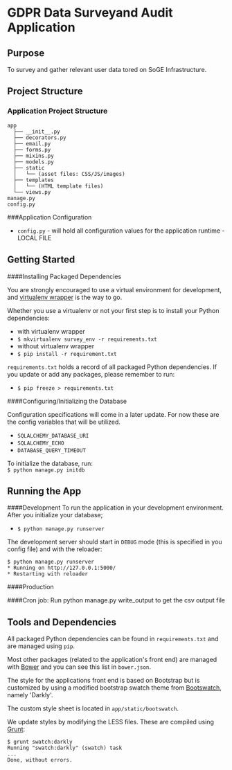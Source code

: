 GDPR Data Surveyand Audit  Application
==================

Purpose
------------------
To survey and gather relevant user data tored on SoGE Infrastructure.


Project Structure
------------------
### Application Project Structure
```
app
  ├── __init__.py
  ├── decorators.py
  ├── email.py
  ├── forms.py
  ├── mixins.py
  ├── models.py
  ├── static
  │   └── (asset files: CSS/JS/images)
  ├── templates
  │   └── (HTML template files)
  └── views.py
manage.py
config.py
```

###Application Configuration
 * `config.py` - will hold all configuration values for the application runtime - LOCAL FILE


Getting Started
------------------

####Installing Packaged Dependencies

You are strongly encouraged to use a virtual environment for development, and [virtualenv wrapper](http://virtualenvwrapper.readthedocs.org/en/latest/) is the way to go.

Whether you use a virtualenv or not your first step is to install your Python dependencies:
 * with virtualenv wrapper
  * `$ mkvirtualenv survey_env -r requirements.txt`
 * without virtualenv wrapper
  * `$ pip install -r requirement.txt`

`requirements.txt` holds a record of all packaged Python dependencies. If you update or add any packages, please remember to run:
 * `$ pip freeze > requirements.txt`

####Configuring/Initializing the Database

Configuration specifications will come in a later update. For now these are the config variables that will be utilized.
 * `SQLALCHEMY_DATABASE_URI`
 * `SQLALCHEMY_ECHO`
 * `DATABASE_QUERY_TIMEOUT`

To initialize the database, run:<br>
`$ python manage.py initdb`

Running the App
------------------

####Development
To run the application in your development environment. After you initialize your database;
 * `$ python manage.py runserver`

The development server should start in `DEBUG` mode (this is specified in you config file) and with the reloader:
```
$ python manage.py runserver
* Running on http://127.0.0.1:5000/
* Restarting with reloader
```

####Production


####Cron job: 
Run python manage.py write_output to get the csv output file


Tools and Dependencies
------------------

All packaged Python dependencies can be found in `requirements.txt` and are managed using `pip`.

Most other packages (related to the application's front end) are managed with [Bower](http://bower.io/) and you can see this list in `bower.json`.

The style for the applications front end is based on Bootstrap but is customized by using a modified bootstrap swatch theme from [Bootswatch](http://bootswatch.com), namely 'Darkly'.

The custom style sheet is located in `app/static/bootswatch`.

We update styles by modifying the LESS files. These are compiled using [Grunt](http://gruntjs.com/):
```
$ grunt swatch:darkly
Running "swatch:darkly" (swatch) task
...
Done, without errors.
```


